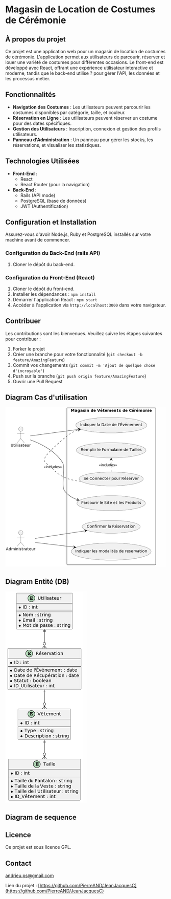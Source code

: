 # Magasin de Location de Costumes de Cérémonie

## À propos du projet

Ce projet est une application web pour un magasin de location de costumes de cérémonie. L'application permet aux utilisateurs de parcourir, réserver et louer une variété de costumes pour différentes occasions. Le front-end est développé avec React, offrant une expérience utilisateur interactive et moderne, tandis que le back-end utilise ? pour gérer l'API, les données et les processus métier.

## Fonctionnalités

- **Navigation des Costumes** : Les utilisateurs peuvent parcourir les costumes disponibles par catégorie, taille, et couleur.
- **Réservation en Ligne** : Les utilisateurs peuvent réserver un costume pour des dates spécifiques.
- **Gestion des Utilisateurs** : Inscription, connexion et gestion des profils utilisateurs.
- **Panneau d'Administration** : Un panneau pour gérer les stocks, les réservations, et visualiser les statistiques.

## Technologies Utilisées

- **Front-End** :
  - React
  - React Router (pour la navigation)
- **Back-End** :
  - Rails (API mode)
  - PostgreSQL (base de données)
  - JWT (Authentification)

## Configuration et Installation

Assurez-vous d'avoir Node.js, Ruby et PostgreSQL installés sur votre machine avant de commencer.

### Configuration du Back-End (rails API)

1. Cloner le dépôt du back-end.

### Configuration du Front-End (React)

1. Cloner le dépôt du front-end.
2. Installer les dépendances : `npm install`
3. Démarrer l'application React : `npm start`
4. Accéder à l'application via `http://localhost:3000` dans votre navigateur.

## Contribuer

Les contributions sont les bienvenues. Veuillez suivre les étapes suivantes pour contribuer :

1. Forker le projet
2. Créer une branche pour votre fonctionnalité (`git checkout -b feature/AmazingFeature`)
3. Commit vos changements (`git commit -m 'Ajout de quelque chose d'incroyable'`)
4. Push sur la branche (`git push origin feature/AmazingFeature`)
5. Ouvrir une Pull Request



## Diagram Cas d'utilisation


![Texte alternatif](public/diagramUser.png)







## Diagram Entité (DB)


![Texte alternatif](public/diagramEntity.png)






## Diagram de sequence 






## Licence

Ce projet est sous licence GPL.

## Contact

 [andrieu.ps@gmail.com](mailto:andrieu.ps@gmail.com)

Lien du projet : [https://github.com/PierreAND/JeanJacquesC](https://github.com/PierreAND/JeanJacquesC)
